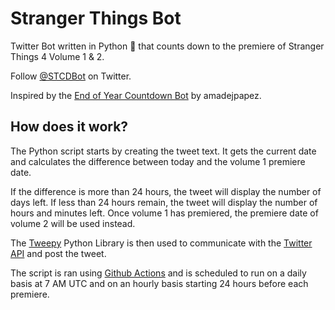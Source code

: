 # Stranger Things Bot
Twitter Bot written in Python 🐍 that counts down to the premiere of Stranger Things 4 Volume 1 &amp; 2.

Follow [@STCDBot](https://twitter.com/STCDBot) on Twitter.

Inspired by the [End of Year Countdown Bot](https://github.com/amadejpapez/EndOfYearCountdown) by amadejpapez.

## How does it work?
The Python script starts by creating the tweet text. It gets the current date and calculates the difference between today and the volume 1 premiere date. 

If the difference is more than 24 hours, the tweet will display the number of days left. If less than 24 hours remain, the tweet will display the number of hours and minutes left. Once volume 1 has premiered, the premiere date of volume 2 will be used instead.

The [Tweepy](https://www.tweepy.org) Python Library is then used to communicate with the [Twitter API](https://developer.twitter.com/en/docs/twitter-api) and post the tweet. 

The script is ran using [Github Actions](https://github.com/features/actions) and is scheduled to run on a daily basis at 7 AM UTC and on an hourly basis starting 24 hours before each premiere.
